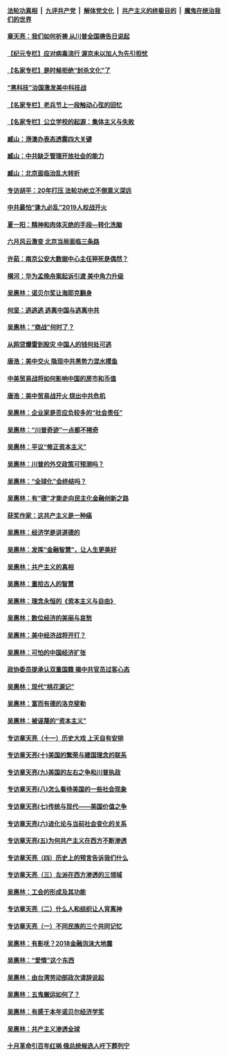 ####  [法轮功真相](../../../../basic/blob/master/README.md?t=06232331) &nbsp;|&nbsp; [九评共产党](../../../../9ping.md/blob/master/README.md?t=06232331) &nbsp;|&nbsp; [解体党文化](../../../../jtdwh.md/blob/master/README.md?t=06232331)  &nbsp;|&nbsp; [共产主义的终极目的](../../../../gczydzjmd.md/blob/master/README.md?t=06232331) &nbsp;|&nbsp; [魔鬼在统治我们的世界](../../../../mgztzwmdsj.md/blob/master/README.md?t=06232331) 

#### [章天亮：我们如何祈祷 从川普全国祷告日说起](../pages/nsc423/n11944627.md?t=06232331) 

#### [【纪元专栏】应对病毒流行 渥京未以加人为先引担忧](../pages/nsc423/n11875714.md?t=06232331) 

#### [【名家专栏】是时候拒绝“封杀文化”了](../pages/nsc423/n11814093.md?t=06232331) 

#### [“黑科技”治国激发美中科技战](../pages/nsc423/n11638056.md?t=06232331) 

#### [【名家专栏】老兵节上一段触动心弦的回忆](../pages/nsc423/n11646016.md?t=06232331) 

#### [【名家专栏】公立学校的起源：集体主义与失败](../pages/nsc423/n11601833.md?t=06232331) 

#### [臧山：港澳办表态透露四大关键](../pages/nsc423/n11421628.md?t=06232331) 

#### [臧山：中共缺乏管理开放社会的能力](../pages/nsc423/n11407457.md?t=06232331) 

#### [臧山：北京面临治乱大转折](../pages/nsc423/n11406895.md?t=06232331) 

#### [专访胡平：20年打压 法轮功屹立不倒意义深远](../pages/nsc423/n11398800.md?t=06232331) 

#### [中共最怕“逢九必乱”2019人权战开火](../pages/nsc423/n11385248.md?t=06232331) 

#### [夏一阳：精神和肉体灭绝的手段—转化洗脑](../pages/nsc423/n11368250.md?t=06232331) 

#### [六月风云激变 北京当局面临三条路](../pages/nsc423/n11313668.md?t=06232331) 

#### [许茹：南京公安大数据中心主任猝死是偶然？](../pages/nsc423/n11064744.md?t=06232331) 

#### [横河：华为孟晚舟案起诉引渡 美中角力升级](../pages/nsc423/n11027230.md?t=06232331) 

#### [吴惠林：诺贝尔奖让海耶克翻身](../pages/nsc423/n10890049.md?t=06232331) 

#### [何坚：逃逃逃 逃离中国与逃离中共](../pages/nsc423/n10592891.md?t=06232331) 

#### [吴惠林：“商战”何时了？](../pages/nsc423/n10573558.md?t=06232331) 

#### [从网贷爆雷到股灾 中国人的钱何处可逃](../pages/nsc423/n10572800.md?t=06232331) 

#### [唐浩：美中交火 隐现中共黑势力混水摸鱼](../pages/nsc423/n10544040.md?t=06232331) 

#### [中美贸易战将如何影响中国的房市和币值](../pages/nsc423/n10543697.md?t=06232331) 

#### [唐浩：美中贸易战开火 烧出中共危机](../pages/nsc423/n10540126.md?t=06232331) 

#### [吴惠林：企业家是否应负较多的“社会责任”](../pages/nsc423/n10535022.md?t=06232331) 

#### [吴惠林：“川普奇迹”一点都不稀奇](../pages/nsc423/n10512808.md?t=06232331) 

#### [吴惠林：平议“修正资本主义”](../pages/nsc423/n10495724.md?t=06232331) 

#### [吴惠林：川普的外交政策可预测吗？](../pages/nsc423/n10462387.md?t=06232331) 

#### [吴惠林：“全球化”会终结吗？](../pages/nsc423/n10452838.md?t=06232331) 

#### [吴惠林：有“德”才能走向民主化金融创新之路](../pages/nsc423/n10432292.md?t=06232331) 

#### [获奖作家：这共产主义是一种癌](../pages/nsc423/n10431541.md?t=06232331) 

#### [吴惠林：经济学是讲道德的](../pages/nsc423/n10398014.md?t=06232331) 

#### [吴惠林：发挥“金融智慧”，让人生更美好](../pages/nsc423/n10375019.md?t=06232331) 

#### [吴惠林：共产主义的真相](../pages/nsc423/n10351394.md?t=06232331) 

#### [吴惠林：重拾古人的智慧](../pages/nsc423/n10337691.md?t=06232331) 

#### [吴惠林：理念永恒的《资本主义与自由》](../pages/nsc423/n10316274.md?t=06232331) 

#### [吴惠林：数位经济的美丽与哀愁](../pages/nsc423/n10292946.md?t=06232331) 

#### [吴惠林：美中经济战将开打？](../pages/nsc423/n10258825.md?t=06232331) 

#### [吴惠林：可怕的中国经济扩张](../pages/nsc423/n10219147.md?t=06232331) 

#### [政协委员提承认双重国籍 揭中共官员过客心态](../pages/nsc423/n10208809.md?t=06232331) 

#### [吴惠林：现代“桃花源记”](../pages/nsc423/n10185234.md?t=06232331) 

#### [吴惠林：富而有德的洛克斐勒](../pages/nsc423/n10142264.md?t=06232331) 

#### [吴惠林：被诬蔑的“资本主义”](../pages/nsc423/n10124816.md?t=06232331) 

#### [专访章天亮（十一）历史大戏 上天自有安排](../pages/nsc423/n10094905.md?t=06232331) 

#### [专访章天亮(十)美国的繁荣与建国理念的联系](../pages/nsc423/n10094899.md?t=06232331) 

#### [专访章天亮(九)美国的左右之争和川普执政](../pages/nsc423/n10094889.md?t=06232331) 

#### [专访章天亮(八)怎么看待美国的一些社会现象](../pages/nsc423/n10094857.md?t=06232331) 

#### [专访章天亮(七)传统与现代——美国价值之争](../pages/nsc423/n10093140.md?t=06232331) 

#### [专访章天亮(六)进化论与当前社会变化的关系](../pages/nsc423/n10092036.md?t=06232331) 

#### [专访章天亮(五)为何共产主义在西方不断渗透](../pages/nsc423/n10083620.md?t=06232331) 

#### [专访章天亮（四）历史上的预言告诉我们什么](../pages/nsc423/n10083606.md?t=06232331) 

#### [专访章天亮（三）左派在西方渗透的三领域](../pages/nsc423/n10081115.md?t=06232331) 

#### [吴惠林：工会的形成及其功能](../pages/nsc423/n10080633.md?t=06232331) 

#### [专访章天亮（二）什么人和组织让人背离神](../pages/nsc423/n10076637.md?t=06232331) 

#### [专访章天亮（一）不同民族的三个共同记忆](../pages/nsc423/n10074188.md?t=06232331) 

#### [吴惠林：有影呒？2018金融泡沫大地震](../pages/nsc423/n10040534.md?t=06232331) 

#### [吴惠林：“爱情”这个东西](../pages/nsc423/n10019423.md?t=06232331) 

#### [吴惠林：由台湾劳动部政次请辞说起](../pages/nsc423/n9979679.md?t=06232331) 

#### [吴惠林：五鬼搬运如何了？](../pages/nsc423/n9925338.md?t=06232331) 

#### [吴惠林：有感于本年诺贝尔经济学奖](../pages/nsc423/n9871883.md?t=06232331) 

#### [吴惠林：共产主义渗透全球](../pages/nsc423/n9812748.md?t=06232331) 

#### [十月革命引百年红祸 俄总统候选人吁下葬列宁](../pages/nsc423/n9810182.md?t=06232331) 

